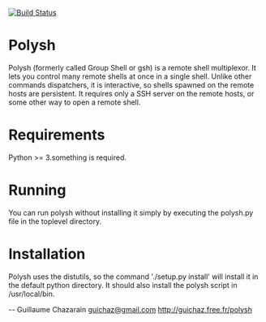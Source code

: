 [![Build Status](https://travis-ci.org/innogames/polysh.svg?branch=master)](https://travis-ci.org/innogames/polysh)

# Polysh

Polysh (formerly called Group Shell or gsh) is a remote shell multiplexor. It
lets you control many remote shells at once in a single shell. Unlike other
commands dispatchers, it is interactive, so shells spawned on the remote hosts
are persistent. It requires only a SSH server on the remote hosts, or some other
way to open a remote shell.

# Requirements

Python >= 3.something is required.

# Running

You can run polysh without installing it simply by executing the polysh.py file
in the toplevel directory.

# Installation

Polysh uses the distutils, so the command './setup.py install' will install it
in the default python directory. It should also install the polysh script in
/usr/local/bin.



--
Guillaume Chazarain <guichaz@gmail.com>
http://guichaz.free.fr/polysh
